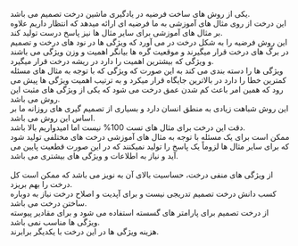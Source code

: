 
یکی از روش های ساخت فرضیه در یادگیری ماشین درخت تصمیم می باشد.
<br/>
این درخت از روی مثال های آموزشی به ما فرضیه ای ارائه میدهد که انتظار داریم علاوه بر مثال های آموزشی برای سایر مثال ها نیز پاسخ درست تولید کند.
<br/>
این روش فرضیه را به شکل درخت در می آورد که ویژگی ها در نود های درخت و تصمیم در برگ های درخت قرار میگیرند و موقعیت گره ها بیانگر اهمیت و  وزن ویژگی می باشند و ویژگی که بیشترین اهمیت را دارد در ریشه درخت قرار میگیرد.
<br/>
ویژگی ها را دسته بندی می کند به این صورت که ویژگی که با توجه به مثال های مسئله کمترین خطا را دارد در بالاترین جایگاه قرار میکرد و به ترتیب اهمیت ویژگی ها پیش می رود که همین امر باعث کم شدن عمق درخت می شود که یکی از ویژگی های مثبت این روش می باشد.
<br/>
این روش شباهت زیادی به منطق انسان دارد و بسیاری از تصمیم گیری های روزانه ما بر اساس این روش می باشد.
<br/>
دقت این درخت برای مثال های تست 100% نیست اما امیدواریم بالا باشد.
<br/>
ممکن است برای یک مسئله با توجه به مثال های آموزشی درخت های مختلفی تولید شود که برای سایر مثال ها لزوماً یک پاسخ را تولید نمیکنند که در این صورت قطعیت پایین می آید و نیاز به اطلاعات و ویژگی های بیشتری می باشد.
<br/>
<br/>
از ویژگی های منفی درخت، حساسیت بالای آن به نویز می باشد که ممکن است کل درخت را بهم بریزد.
<br/>
کسب دانش درخت تصمیم تدریجی نیست و برای آپدیت و اصلاح درخت نیاز به دوباره ساختن درخت می باشد.
<br/>
از درخت تصمیم برای پارامتر های گسسته استفاده می شود و برای مقادیر پیوسته ویژگی ها مناسب نمی باشد.
<br/>
هزینه ویژگی ها در این درخت با یکدیگر برابرند.
